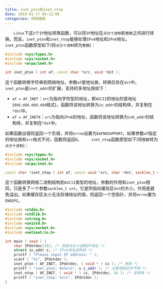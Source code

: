 ```yaml
---
title: inet_pton和inet_ntop
date: 2019-01-17 09:12:00
categories: 网络编程
---
```

&emsp;&emsp;`Linux`下这`2`个`IP`地址转换函数，可以将`IP`地址在`点分十进制`和`整数`之间进行转换。而且，`inet_pton`和`inet_ntop`能够处理`IPv4`地址和`IPv6`地址。<!--more-->
&emsp;&emsp;`inet_pton`函数原型如下(将`点分十进制`转为`整数`)：

``` cpp
#include <sys/types.h>
#include <sys/socket.h>
#include <arpa/inet.h>

int inet_pton ( int af, const char *src, void *dst );
```

这个函数转换字符串到网络地址，参数`af`是地址族，转换后存在`dst`中。`inet_pton`是`inet_addr`的扩展，支持的多地址族如下：

- `af = AF_INET`：`src`为指向字符型的地址，即`ASCII`的地址的首地址(`ddd.ddd.ddd.ddd`格式)，函数将该地址转换为`in_addr`的结构体，并复制在`*dst`中。
- `af = AF_INET6`：`src`为指向`IPv6`的地址，函数将该地址转换为`in6_addr`的结构体，并复制在`*dst`中。

如果函数出错将返回一个负值，并将`errno`设置为`EAFNOSUPPORT`。如果参数`af`指定的地址族和`src`格式不对，函数将返回`0`。
&emsp;&emsp;`inet_ntop`函数原型如下(将`整数`转为`点分十进制`)：

``` cpp
#include <sys/types.h>
#include <sys/socket.h>
#include <arpa/inet.h>

const char *inet_ntop ( int af, const void *src, char *dst, socklen_t cnt );
```

这个函数转换网络二进制结构到`ASCII`类型的地址，参数的作用和`inet_pton`相同，只是多了一个参数`socklen_t cnt`，它是所指向缓存区`dst`的大小，作用是避免溢出。如果缓存区太小无法存储地址的值，则返回一个空指针，并将`errno`置为`ENOSPC`。

``` cpp
#include <stdio.h>
#include <stdlib.h>
#include <string.h>
#include <unistd.h>
#include <sys/socket.h>
#include <netinet/in.h>

int main ( void ) {
    char IPdotdec[20]; /* 存放点分十进制IP地址 */
    struct in_addr s; /* IPv4地址结构体 */
    printf ( "Please input IP address: " );
    scanf ( "%s", IPdotdec );
    inet_pton ( AF_INET, IPdotdec, ( void * ) &s ); /* 转换 */
    printf ( "inet_pton: 0x%x\n", s.s_addr ); /* 注意得到的字节序 */
    inet_ntop ( AF_INET, ( void * ) &s, IPdotdec, 16 ); /* 反转换 */
    printf ( "inet_ntop: %s\n", IPdotdec );
}
```